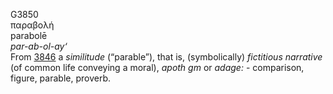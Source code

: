 <body>
  <p>G3850<br>  παραβολή  <br> parabolē  <br><i>par-ab-ol-ay‘ </i><br>From <a href="g3846.htm">3846</a>  a <i>similitude</i> (“parable”), that is, (symbolically) <i>fictitious</i> <i>narrative</i> (of common life conveying a moral), <i>apoth</i> <i>gm</i> or <i>adage:</i> - comparison, figure, parable, proverb.<br></p>
 </body>
